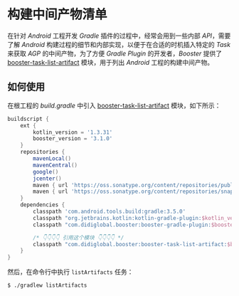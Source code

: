 # 构建中间产物清单

在针对 *Android* 工程开发 *Gradle* 插件的过程中，经常会用到一些内部 *API*，需要了解 *Android* 构建过程的细节和内部实现，以便于在合适的时机插入特定的 *Task* 来获取 *AGP* 的中间产物，为了方便 *Gradle Plugin* 的开发者，*Booster* 提供了 [booster-task-list-artifact](https://github.com/didi/booster/blob/master/booster-task-list-artifact) 模块，用于列出 *Android* 工程的构建中间产物。

## 如何使用

在根工程的 *build.gradle* 中引入 [booster-task-list-artifact](https://github.com/didi/booster/blob/master/booster-task-list-artifact) 模块，如下所示：

```groovy
buildscript {
    ext {
        kotlin_version = '1.3.31'
        booster_version = '3.1.0'
    }
    repositories {
        mavenLocal()
        mavenCentral()
        google()
        jcenter()
        maven { url 'https://oss.sonatype.org/content/repositories/public/' }
        maven { url 'https://oss.sonatype.org/content/repositories/snapshots/' }
    }
    dependencies {
        classpath 'com.android.tools.build:gradle:3.5.0'
        classpath "org.jetbrains.kotlin:kotlin-gradle-plugin:$kotlin_version"
        classpath "com.didiglobal.booster:booster-gradle-plugin:$booster_version"

        /* 👇👇👇👇 引用这个模块 👇👇👇👇 */
        classpath "com.didiglobal.booster:booster-task-list-artifact:$booster_version"
    }
}
```

然后，在命令行中执行 `listArtifacts` 任务：

```bash
$ ./gradlew listArtifacts
```
